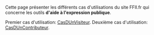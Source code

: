 Cette page présenter les différents cas d\'utilisations du site FFII.fr
qui concerne les outils **d\'aide à l\'expression publique**.

Premier cas d\'utilisation: [CasDUnVisiteur](CasDUnVisiteur "wikilink").
Deuxième cas d\'utilisation:
[CasDUnContributeur](CasDUnContributeur "wikilink").
